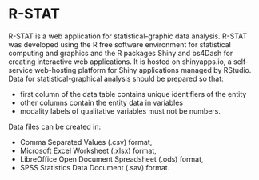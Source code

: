 # R-STAT
R-STAT is a web application for statistical-graphic data analysis. 
R-STAT was developed using the R free software environment for statistical computing and graphics and the R packages Shiny and bs4Dash for creating interactive web applications. 
It is hosted on shinyapps.io, a self-service web-hosting platform for Shiny applications managed by RStudio.
Data for statistical-graphical analysis should be prepared so that:
- first column of the data table contains unique identifiers of the entity
- other columns contain the entity data in variables
- modality labels of qualitative variables must not be numbers.
  
Data files can be created in:
- Comma Separated Values (.csv) format,
- Microsoft Excel Worksheet (.xlsx) format,
- LibreOffice Open Document Spreadsheet (.ods) format,
- SPSS Statistics Data Document (.sav) format.

